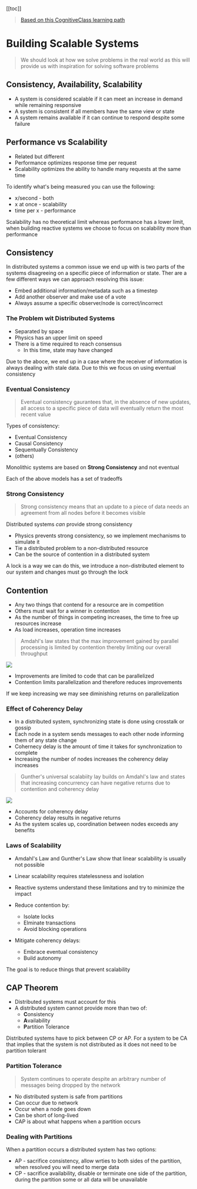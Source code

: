 [[toc]]

> [Based on this CognitiveClass learning path](https://cognitiveclass.ai/learn/reactive-architecture-advanced)

# Building Scalable Systems

> We should look at how we solve problems in the real world as this will provide us with inspiration for solving software problems

## Consistency, Availability, Scalability

- A system is considered scalable if it can meet an increase in demand while remaining responsive
- A system is consistent if all members have the same view or state
- A system remains available if it can continue to respond despite some failure

## Performance vs Scalability

- Related but different
- Performance optimizes response time per request
- Scalability optimizes the ability to handle many requests at the same time

To identify what's being measured you can use the following:

- x/second - both
- x at once - scalability
- time per x - performance

Scalability has no theoretical limit whereas performance has a lower limit, when building reactive systems we choose to focus on scalability more than performance

## Consistency

In distributed systems a common issue we end up with is two parts of the systems disagreeing on a specific piece of information or state. Ther are a few different ways we can approach resolving this issue:

- Embed additional information/metadata such as a timestep
- Add another observer and make use of a vote
- Always assume a specific observer/node is correct/incorrect

### The Problem wit Distributed Systems

- Separated by space
- Physics has an upper limit on speed
- There is a time required to reach consensus
  - In this time, state may have changed

Due to the aboce, we end up in a case where the receiver of information is always dealing with stale data. Due to this we focus on using eventual consistency

### Eventual Consistency

> Eventual consistency gaurantees that, in the absence of new updates, all access to a specific piece of data will eventually return the most recent value

Types of consistency:

- Eventual Consistency
- Causal Consistency
- Sequentually Consistency
- (others)

Monolithic systems are based on **Strong Consistency** and not eventual

Each of the above models has a set of tradeoffs

### Strong Consistency

> Strong consistency means that an update to a piece of data needs an agreement from all nodes before it becomes visible

Distributed systems _can_ provide strong consistency

- Physics prevents strong consistency, so we implement mechanisms to simulate it
- Tie a distributed problem to a non-distributed resource
- Can be the source of contention in a distributed system

A lock is a way we can do this, we introduce a non-distributed element to our system and changes must go through the lock

## Contention

- Any two things that contend for a resource are in competition
- Others must wait for a winner in contention
- As the number of things in competing increases, the time to free up resources increase
- As load increases, operation time increases

> Amdahl's law states that the max improvement gained by parallel processing is limited by contention thereby limiting our overall throughput

![](/public/docs/architecture/AmdahlsLaw.png)

- Improvements are limited to code that can be parallelized
- Contention limits parallelization and therefore reduces improvements

If we keep increasing we may see diminishing returns on parallelization

### Effect of Coherency Delay

- In a distributed system, synchronizing state is done using crosstalk or gossip
- Each node in a system sends messages to each other node informing them of any state change
- Cohernecy delay is the amount of time it takes for synchronization to complete
- Increasing the number of nodes increases the coherency delay increases

> Gunther's universal scalabiity lay builds on Amdahl's law and states that increasing concurrency can have negative returns due to contention and coherency delay

![](/public/docs/architecture/GunthersLaw.png)

- Accounts for coherency delay
- Coherency delay results in negative returns
- As the system scales up, coordination between nodes exceeds any benefits

### Laws of Scalability

- Amdahl's Law and Gunther's Law show that linear scalability is usually not possible
- Linear scalability requires statelessness and isolation
- Reactive systems understand these limitations and try to minimize the impact

- Reduce contention by:
  - Isolate locks
  - Elminate transactions
  - Avoid blocking operations
- Mitigate coherency delays:
  - Embrace eventual consistency
  - Build autonomy

The goal is to reduce things that prevent scalability

## CAP Theorem

- Distributed systems must account for this
- A distributed system cannot provide more than two of:
  - **C**onsistency
  - **A**vailability
  - **P**artition Tolerance

Distributed systems have to pick between CP or AP. For a system to be CA that implies that the system is not distributed as it does not need to be partition tolerant

### Partition Tolerance

> System continues to operate despite an arbitrary number of messages being dropped by the network

- No distributed system is safe from partitions
- Can occur due to network
- Occur when a node goes down
- Can be short of long-lived
- CAP is about what happens when a partition occurs

### Dealing with Partitions

When a partition occurs a distributed system has two options:

- AP - sacrifice consistency, allow wrties to both sides of the partition, when resolved you will need to merge data
- CP - sacrifice availability, disable or terminate one side of the partition, during the partition some or all data will be unavailable
